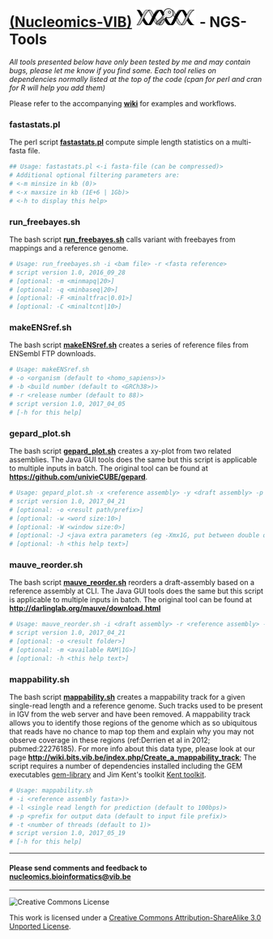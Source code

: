 [(Nucleomics-VIB)](https://github.com/Nucleomics-VIB)
![ngs-tools](ngstools.png) - NGS-Tools
==========

*All tools presented below have only been tested by me and may contain bugs, please let me know if you find some. Each tool relies on dependencies normally listed at the top of the code (cpan for perl and cran for R will help you add them)*

Please refer to the accompanying **[wiki](https://github.com/Nucleomics-VIB/ngs-tools/wiki)** for examples and workflows.

### **fastastats.pl**

The perl script **[fastastats.pl](fastastats.pl)** compute simple length statistics on a multi-fasta file.
```bash
## Usage: fastastats.pl <-i fasta-file (can be compressed)>
# Additional optional filtering parameters are:
# <-m minsize in kb (0)>
# <-x maxsize in kb (1E+6 | 1Gb)>
# <-h to display this help>
```

### **run_freebayes.sh**

The bash script **[run_freebayes.sh](run_freebayes.sh)** calls variant with freebayes from mappings and a reference genome.
```bash
# Usage: run_freebayes.sh -i <bam file> -r <fasta reference>
# script version 1.0, 2016_09_28
# [optional: -m <minmapq|20>]
# [optional: -q <minbaseq|20>]
# [optional: -F <minaltfrac|0.01>]
# [optional: -C <minaltcnt|10>]
```

### **makeENSref.sh**

The bash script **[makeENSref.sh](makeENSref.sh)** creates a series of reference files from ENSembl FTP downloads.
```bash
# Usage: makeENSref.sh
# -o <organism (default to <homo_sapiens>)> 
# -b <build number (default to <GRCh38>)> 
# -r <release number (default to 88)>
# script version 1.0, 2017_04_05
# [-h for this help]
```

### **gepard_plot.sh**

The bash script **[gepard_plot.sh](gepard_plot.sh)** creates a xy-plot from two related assemblies. The Java GUI tools does the same but this script is applicable to multiple inputs in batch. The original tool can be found at **https://github.com/univieCUBE/gepard**.
```bash
# Usage: gepard_plot.sh -x <reference assembly> -y <draft assembly> -p <path to gepard.jar and matrices>
# script version 1.0, 2017_04_21
# [optional: -o <result path/prefix>]
# [optional: -w <word size:10>]
# [optional: -W <window size:0>]
# [optional: -J <java extra parameters (eg -Xmx1G, put between double quotes if it contains spaces)>
# [optional: -h <this help text>]
```

### **mauve_reorder.sh**

The bash script **[mauve_reorder.sh](mauve_reorder.sh)** reorders a draft-assembly based on a reference assembly at CLI. The Java GUI tools does the same but this script is applicable to multiple inputs in batch. The original tool can be found at **http://darlinglab.org/mauve/download.html**
```bash
# Usage: mauve_reorder.sh -i <draft assembly> -r <reference assembly> -p <mauve path>
# script version 1.0, 2017_04_21
# [optional: -o <result folder>]
# [optional: -m <available RAM|1G>]
# [optional: -h <this help text>]
```

### **mappability.sh**

The bash script **[mappability.sh](mappability.sh)** creates a mappability track for a given single-read length and a reference genome. Such tracks used to be present in IGV from the web server and have been removed. A mappability track allows you to identify those regions of the genome which as so ubiquitous that reads have no chance to map top them and explain why you may not observe coverage in these regions (ref:Derrien et al in 2012; pubmed:22276185). For more info about this data type, please look at our page **http://wiki.bits.vib.be/index.php/Create_a_mappability_track**; The script requires a number of dependencies installed including the GEM executables [gem-library](http://algorithms.cnag.cat/wiki/The_GEM_library) and Jim Kent's toolkit [Kent toolkit](https://github.com/ENCODE-DCC/kentUtils).

```bash
# Usage: mappability.sh
# -i <reference assembly fasta>)> 
# -l <single read length for prediction (default to 100bps)>
# -p <prefix for output data (default to input file prefix)>
# -t <number of threads (default to 1)> 
# script version 1.0, 2017_05_19
# [-h for this help]
```

<hr>

<h4>Please send comments and feedback to <a href="mailto:nucleomics.bioinformatics@vib.be">nucleomics.bioinformatics@vib.be</a></h4>

<hr>

![Creative Commons License](http://i.creativecommons.org/l/by-sa/3.0/88x31.png?raw=true)

This work is licensed under a [Creative Commons Attribution-ShareAlike 3.0 Unported License](http://creativecommons.org/licenses/by-sa/3.0/).
